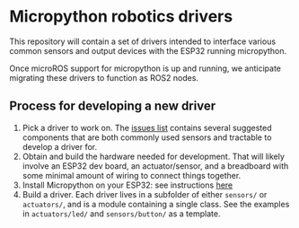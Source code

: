 # Micropython robotics drivers

This repository will contain a set of drivers intended to interface various common sensors and output devices with the ESP32 running micropython. 

Once microROS support for micropython is up and running, we anticipate migrating these drivers to function as ROS2 nodes.

## Process for developing a new driver

1. Pick a driver to work on. The [issues list](https://github.com/esp32-robotics/micropython-robotics-drivers/issues) contains several suggested components that are both commonly used sensors and tractable to develop a driver for.
2. Obtain and build the hardware needed for development. That will likely involve an ESP32 dev board, an actuator/sensor, and a breadboard with some minimal amount of wiring to connect things together.
3. Install Micropython on your ESP32: see instructions [here](https://docs.micropython.org/en/latest/esp32/tutorial/intro.html)
4. Build a driver. Each driver lives in a subfolder of either `sensors/` or `actuators/`, and is a module containing a single class. See the examples in `actuators/led/` and `sensors/button/` as a template.
